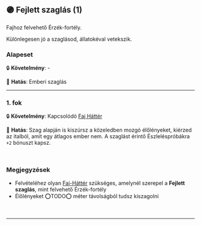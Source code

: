 ## 🟣 Fejlett szaglás (1)

<!-- tag: erzekfortely -->

Fajhoz felvehető Érzék-fortély.

Különlegesen jó a szaglásod, állatokéval vetekszik.
### Alapeset

🔒 **Követelmény**:  -

🌟 **Hatás**: Emberi szaglás

---
### 1. fok

🔒 **Követelmény**: Kapcsolódó [Faj Háttér](../021_faj_hatterek.md)

🌟 **Hatás**: Szag alapján is kiszúrsz a közeledben mozgó élőlényeket, kiérzed az italból, amit egy átlagos ember nem. A szaglást érintő Észleléspróbákra `+2` bónuszt kapsz.


<br />

### Megjegyzések

- Felvételéhez olyan [Faj-Háttér](../021_faj_hatterek.md) szükséges, amelynél szerepel a **Fejlett szaglás**, mint felvehető Érzék-fortély
- Élőlényeket ⭕TODO⭕ méter távolságból tudsz kiszagolni
 
<br />

---
